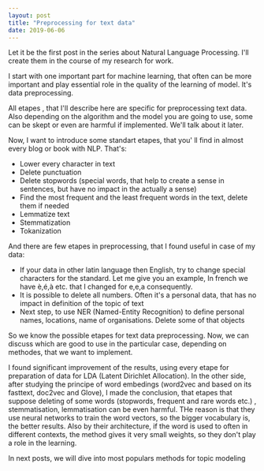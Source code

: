 ```yaml
---
layout: post
title: "Preprocessing for text data"
date: 2019-06-06
---
```


Let it be the first post in the series about Natural Language Processing. I'll create them in the course of my research for work.

I start with one important part for machine learning, that often can be more important and play essential role in the quality of the learning of model. It's data preprocessing.
 
 All etapes , that I'll describe here are specific for preprocessing text data. Also depending on the algorithm and the model you are going to use, some can be skept or even are harmful if implemented. We'll talk about it later.
 
 Now, I want to introduce some standart etapes, that you' ll find in almost every blog or book with NLP. That's:
 
 <ul>
  <li>Lower every character in text </li>
  <li>Delete punctuation</li>
  <li>Delete stopwords (special words, that help to create a sense in sentences, but have no impact in the actually a sense)</li>
  <li>Find the most frequent and the least frequent words in the text, delete them if needed</li>
  <li>Lemmatize text</li>
  <li>Stemmatization</li>
  <li>Tokanization </li>
 </ul>

And there are few etapes in preprocessing, that I found useful in case of my data:

<ul>
 <li>If your data in other latin language then English, try to change special characters for the standard. Let me give you an example, In french we have è,é,à etc. that I changed for e,e,a consequently. </li>
 <li>It is possible to delete all numbers. Often it's a personal data, that has no impact in definition of the topic of text</li>
 <li>Next step, to use NER (Named-Entity Recognition) to define personal names, locations, name of organisations. Delete some of that objects</li>

</ul>
  So we know the possible etapes for text data preprocessing. Now, we can discuss which are good to use in the particular case, depending on methodes, that we want to implement.
  
  I found significant improvement of the results, using every etape for preparation of data for LDA (Latent Dirichlet Allocation).
  In the other side, after studying the principe of word embedings (word2vec and based on its fasttext, doc2vec and Glove), I made the conclusion, that etapes that suppose deleting of some words (stopwords, frequent and rare words etc.) , stemmatisation, lemmatisation can be even harmful. THe reason is that they use neural networks to train the word vectors, so the bigger vocabulary is, the better results. Also by their architecture, if the word is used to often in different contexts, the method gives it very small weights, so they don't play a role in the learning.
  
  In next posts, we will dive into most populars methods for topic modeling
